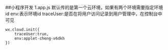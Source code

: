 ##小程序开发
1.app.js
    默认传的是第一个云环境，如果有两个环境需要指定环境id
    env:表示环境id
    traceUser:是否在将用户访问记录到用户管理中，在控制台中可见
```
wx.cloud.init({
    traceUser:true,
    env:applet-cheng-v6dkh
})
```